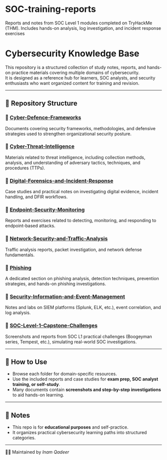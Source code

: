 # SOC-training-reports
Reports and notes from SOC Level 1 modules completed on TryHackMe (THM). Includes hands-on analysis, log investigation, and incident response exercises
# Cybersecurity Knowledge Base  

This repository is a structured collection of study notes, reports, and hands-on practice materials covering multiple domains of cybersecurity.  
It is designed as a reference hub for learners, SOC analysts, and security enthusiasts who want organized content for training and revision.  

---

## 📂 Repository Structure  

### 🔹 [Cyber-Defence-Frameworks](./Cyber-Defence-Frameworks)  
Documents covering security frameworks, methodologies, and defensive strategies used to strengthen organizational security posture.  

### 🔹 [Cyber-Threat-Intelligence](./Cyber-Threat-Intelligence)  
Materials related to threat intelligence, including collection methods, analysis, and understanding of adversary tactics, techniques, and procedures (TTPs).  

### 🔹 [Digital-Forensics-and-Incident-Response](./Digital-Forensics-and-Incident-Response)  
Case studies and practical notes on investigating digital evidence, incident handling, and DFIR workflows.  

### 🔹 [Endpoint-Security-Monitoring](./Endpoint-Security-Monitoring)  
Reports and exercises related to detecting, monitoring, and responding to endpoint-based attacks.  

### 🔹 [Network-Security-and-Traffic-Analysis](./Network-Security-and-Traffic-Analysis)  
Traffic analysis reports, packet investigation, and network defense fundamentals.  

### 🔹 [Phishing](./Phishing)  
A dedicated section on phishing analysis, detection techniques, prevention strategies, and hands-on phishing investigations.  

### 🔹 [Security-Information-and-Event-Management](./Security-Information-and-Event-Management)  
Notes and labs on SIEM platforms (Splunk, ELK, etc.), event correlation, and log analysis.  

### 🔹 [SOC-Level-1-Capstone-Challenges](./SOC-Level-1-Capstone-Challenges)  
Screenshots and reports from SOC L1 practical challenges (Boogeyman series, Tempest, etc.), simulating real-world SOC investigations.  

---

## 🚀 How to Use  

- Browse each folder for domain-specific resources.  
- Use the included reports and case studies for **exam prep, SOC analyst training, or self-study**.  
- Many documents contain **screenshots and step-by-step investigations** to aid hands-on learning.  

---

## 📌 Notes  

- This repo is for **educational purposes** and self-practice.  
- It organizes practical cybersecurity learning paths into structured categories.  

---
👨‍💻 Maintained by *Inam Qadeer*  
